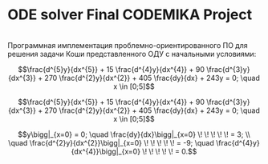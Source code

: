 # ODE solver Final CODEMIKA Project
<br>
Программная имплементация проблемно-ориентированного ПО для решения
задачи Коши представленного ОДУ с начальными условиями:

$$\frac{d^{5}y}{dx^{5}} + 15 \frac{d^{4}y}{dx^{4}} + 90 \frac{d^{3}y}{dx^{3}} + 270 \frac{d^{2}y}{dx^{2}} +
405 \frac{dy}{dx} + 243y = 0; \quad x \in [0;5]$$

$$\frac{d^{5}y}{dx^{5}} + 15 \frac{d^{4}y}{dx^{4}} + 90 \frac{d^{3}y}{dx^{3}} + 270 \frac{d^{2}y}{dx^{2}} +
405 \frac{dy}{dx} + 243y = 0; \quad x \in [0;5]$$


$$y\bigg|_{x=0} = 0; \quad \frac{dy}{dx}\bigg|_{x=0} \! \! \! \! \! = 3; \\
\quad \frac{d^{2}y}{dx^{2}}\bigg|_{x=0} \! \! \! \! \! = -9; \quad \frac{d^{4}y}{dx^{4}}\bigg|_{x=0} \! \! \! \! \! = 0.$$





